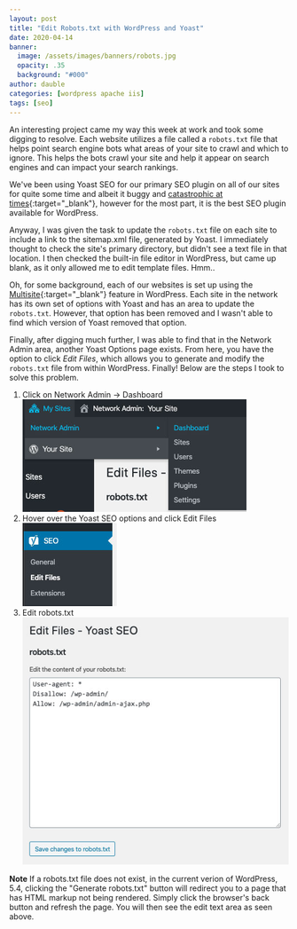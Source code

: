 ```yaml
---
layout: post
title: "Edit Robots.txt with WordPress and Yoast"
date: 2020-04-14
banner:
  image: /assets/images/banners/robots.jpg
  opacity: .35
  background: "#000"
author: dauble
categories: [wordpress apache iis]
tags: [seo]
---
```


An interesting project came my way this week at work and took some digging to resolve. Each website utilizes a file called a `robots.txt` file that helps point search engine bots what areas of your site to crawl and which to ignore. This helps the bots crawl your site and help it appear on search engines and can impact your search rankings.

We've been using Yoast SEO for our primary SEO plugin on all of our sites for quite some time and albeit it buggy and [catastrophic at times](https://yoast.com/media-attachment-urls/){:target="_blank"}, however for the most part, it is the best SEO plugin available for WordPress.

Anyway, I was given the task to update the `robots.txt` file on each site to include a link to the sitemap.xml file, generated by Yoast. I immediately thought to check the site's primary directory, but didn't see a text file in that location. I then checked the built-in file editor in WordPress, but came up blank, as it only allowed me to edit template files. Hmm..

Oh, for some background, each of our websites is set up using the [Multisite](https://wordpress.org/support/article/glossary/#multisite){:target="_blank"} feature in WordPress. Each site in the network has its own set of options with Yoast and has an area to update the `robots.txt`. However, that option has been removed and I wasn't able to find which version of Yoast removed that option.

Finally, after digging much further, I was able to find that in the Network Admin area, another Yoast Options page exists. From here, you have the option to click *Edit Files*, which allows you to generate and modify the `robots.txt` file from within WordPress. Finally! Below are the steps I took to solve this problem.

1. Click on Network Admin -> Dashboard<br>
![Clicking on Network Admin, followed by Dashboard link](/assets/images/posts/network-admin.jpg)
2. Hover over the Yoast SEO options and click Edit Files<br>
![Click on Yoast SEO, Edit Files](/assets/images/posts/seo-edit-files.jpg)
3. Edit robots.txt<br>
![Edit robots.txt text input](/assets/images/posts/edit-robots.jpg)

**Note** If a robots.txt file does not exist, in the current verion of WordPress, 5.4, clicking the "Generate robots.txt" button will redirect you to a page that has HTML markup not being rendered. Simply click the browser's back button and refresh the page. You will then see the edit text area as seen above.